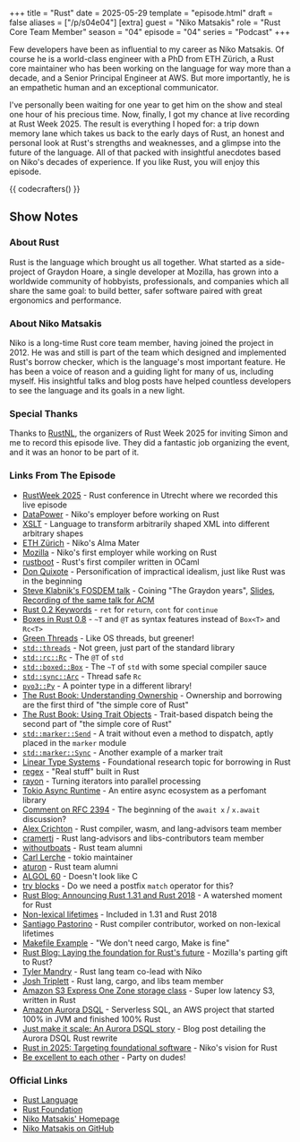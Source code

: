 +++
title = "Rust"
date = 2025-05-29
template = "episode.html"
draft = false
aliases = ["/p/s04e04"]
[extra]
guest = "Niko Matsakis"
role = "Rust Core Team Member"
season = "04"
episode = "04"
series = "Podcast"
+++

<div><script id="letscast-player-439d0634" src="https://letscast.fm/podcasts/rust-in-production-82281512/episodes/rust-with-niko-matsakis/player.js?size=s"></script></div>

Few developers have been as influential to my career as Niko Matsakis.
Of course he is a world-class engineer with a PhD from ETH Zürich, a Rust core maintainer who has been
working on the language for way more than a decade, and a Senior Principal Engineer at AWS.
But more importantly, he is an empathetic human and an exceptional communicator.

I've personally been waiting for one year to get him on the show and steal one hour of his
precious time. Now, finally, I got my chance at live recording at Rust Week 2025.
The result is everything I hoped for: a trip down memory lane which takes us back 
to the early days of Rust, an honest and personal look at Rust's strengths and weaknesses, and a glimpse into the future of the language.
All of that packed with insightful anecdotes based on Niko's decades of experience.
If you like Rust, you will enjoy this episode.

{{ codecrafters() }}

## Show Notes

### About Rust

Rust is the language which brought us all together.
What started as a side-project of Graydon Hoare, a single developer at Mozilla, has grown into 
a worldwide community of hobbyists, professionals, and companies which all share the same goal:
to build better, safer software paired with great ergonomics and performance.

### About Niko Matsakis 

Niko is a long-time Rust core team member, having joined the project in 2012.
He was and still is part of the team which designed and implemented Rust's borrow checker,
which is the language's most important feature.
He has been a voice of reason and a guiding light for many of us, including myself.
His insightful talks and blog posts have helped countless developers to see the language and its goals in a new light.

### Special Thanks

Thanks to [RustNL](https://rustnl.org/), the organizers of Rust Week 2025 for inviting Simon and me
to record this episode live. They did a fantastic job organizing the event,
and it was an honor to be part of it.

### Links From The Episode

- [RustWeek 2025](https://rustweek.org/) - Rust conference in Utrecht where we recorded this live episode
- [DataPower](https://en.wikipedia.org/wiki/DataPower) - Niko's employer before working on Rust
- [XSLT](https://en.wikipedia.org/wiki/XSLT) - Language to transform arbitrarily shaped XML into different arbitrary shapes
- [ETH Zürich](https://ethz.ch/) - Niko's Alma Mater
- [Mozilla](https://www.mozilla.org/en-GB/) - Niko's first employer while working on Rust
- [rustboot](https://github.com/rust-lang/rust/tree/ef75860a0a72f79f97216f8aaa5b388d98da6480/src/boot) - Rust's first compiler written in OCaml
- [Don Quixote](https://en.wikipedia.org/wiki/Don_Quixote) - Personification of impractical idealism, just like Rust was in the beginning
- [Steve Klabnik's FOSDEM talk](https://archive.fosdem.org/2015/schedule/event/the_story_of_rust/) - Coining "The Graydon years", [Slides](https://steveklabnik.github.io/history-of-rust/), [Recording of the same talk for ACM](https://youtu.be/79PSagCD_AY)
- [Rust 0.2 Keywords](https://github.com/rust-lang/rust/blob/0.2/doc/rust.md#keywords) - `ret` for `return`, `cont` for `continue`
- [Boxes in Rust 0.8](https://github.com/rust-lang/rust/blob/0.8/doc/tutorial.md#boxes) - `~T` and `@T` as syntax features instead of `Box<T>` and `Rc<T>`
- [Green Threads](https://en.wikipedia.org/wiki/Green_thread) - Like OS threads, but greener!
- [`std::threads`](https://doc.rust-lang.org/std/thread/index.html) - Not green, just part of the standard library
- [`std::rc::Rc`](https://doc.rust-lang.org/std/rc/struct.Rc.html) - The `@T` of `std`
- [`std::boxed::Box`](https://doc.rust-lang.org/std/boxed/struct.Box.html) - The `~T` of `std` with some special compiler sauce
- [`std::sync::Arc`](https://doc.rust-lang.org/std/sync/struct.Arc.html) - Thread safe `Rc`
- [`pyo3::Py`](https://docs.rs/pyo3/latest/pyo3/struct.Py.html) - A pointer type in a different library!
- [The Rust Book: Understanding Ownership](https://doc.rust-lang.org/book/ch04-00-understanding-ownership.html) - Ownership and borrowing are the first third of "the simple core of Rust"
- [The Rust Book: Using Trait Objects](https://doc.rust-lang.org/book/ch18-02-trait-objects.html) - Trait-based dispatch being the second part of "the simple core of Rust"
- [`std::marker::Send`](https://doc.rust-lang.org/std/marker/trait.Send.html) - A trait without even a method to dispatch, aptly placed in the `marker` module
- [`std::marker::Sync`](https://doc.rust-lang.org/std/marker/trait.Sync.html) - Another example of a marker trait
- [Linear Type Systems](https://en.wikipedia.org/wiki/Substructural_type_system#Linear_type_systems) - Foundational research topic for borrowing in Rust
- [regex](https://github.com/rust-lang/regex) - "Real stuff" built in Rust
- [rayon](https://github.com/rayon-rs/rayon) - Turning iterators into parallel processing
- [Tokio Async Runtime](https://tokio.rs/) - An entire async ecosystem as a perfomant library
- [Comment on RFC 2394](https://github.com/rust-lang/rfcs/pull/2394#discussion_r179909812) - The beginning of the `await x` / `x.await` discussion?
- [Alex Crichton](https://github.com/alexcrichton) - Rust compiler, wasm, and lang-advisors team member
- [cramertj](https://github.com/cramertj) - Rust lang-advisors and libs-contributors team member
- [withoutboats](https://without.boats/) - Rust team alumni
- [Carl Lerche](https://carllerche.com/) - tokio maintainer
- [aturon](https://aturon.github.io/) - Rust team alumni
- [ALGOL 60](https://en.wikipedia.org/wiki/ALGOL_60#Code_sample_comparisons) - Doesn't look like C
- [try blocks](https://doc.rust-lang.org/nightly/unstable-book/language-features/try-blocks.html) - Do we need a postfix `match` operator for this?
- [Rust Blog: Announcing Rust 1.31 and Rust 2018](https://blog.rust-lang.org/2018/12/06/Rust-1.31-and-rust-2018/) - A watershed moment for Rust
- [Non-lexical lifetimes](https://blog.rust-lang.org/2018/12/06/Rust-1.31-and-rust-2018/#non-lexical-lifetimes) - Included in 1.31 and Rust 2018
- [Santiago Pastorino](https://santiagopastorino.com/) - Rust compiler contributor, worked on non-lexical lifetimes
- [Makefile Example](https://git.kernel.org/pub/scm/linux/kernel/git/torvalds/linux.git/tree/Makefile) - "We don't need cargo, Make is fine"
- [Rust Blog: Laying the foundation for Rust's future](https://blog.rust-lang.org/2020/08/18/laying-the-foundation-for-rusts-future/) - Mozilla's parting gift to Rust?
- [Tyler Mandry](https://github.com/tmandry) - Rust lang team co-lead with Niko
- [Josh Triplett](https://joshtriplett.org/) - Rust lang, cargo, and libs team member
- [Amazon S3 Express One Zone storage class](https://aws.amazon.com/s3/storage-classes/express-one-zone/) - Super low latency S3, written in Rust
- [Amazon Aurora DSQL](https://aws.amazon.com/rds/aurora/dsql/) - Serverless SQL, an AWS project that started 100% in JVM and finished 100% Rust
- [Just make it scale: An Aurora DSQL story](https://www.allthingsdistributed.com/2025/05/just-make-it-scale-an-aurora-dsql-story.html) - Blog post detailing the Aurora DSQL Rust rewrite
- [Rust in 2025: Targeting foundational software](https://smallcultfollowing.com/babysteps/blog/2025/03/10/rust-2025-intro/) - Niko's vision for Rust
- [Be excellent to each other](https://youtu.be/rph_1DODXDU) - Party on dudes!

### Official Links

- [Rust Language](https://www.rust-lang.org/)
- [Rust Foundation](https://rustfoundation.org/)
- [Niko Matsakis' Homepage](https://smallcultfollowing.com/babysteps/)
- [Niko Matsakis on GitHub](https://github.com/nikomatsakis)
